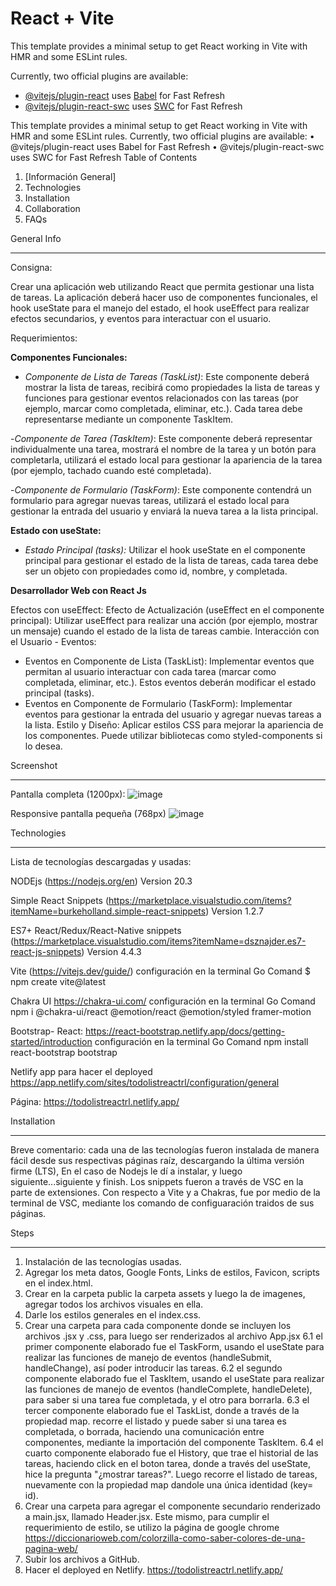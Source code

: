 # React + Vite

This template provides a minimal setup to get React working in Vite with HMR and some ESLint rules.

Currently, two official plugins are available:

- [@vitejs/plugin-react](https://github.com/vitejs/vite-plugin-react/blob/main/packages/plugin-react/README.md) uses [Babel](https://babeljs.io/) for Fast Refresh
- [@vitejs/plugin-react-swc](https://github.com/vitejs/vite-plugin-react-swc) uses [SWC](https://swc.rs/) for Fast Refresh


This template provides a minimal setup to get React working in Vite with HMR and some ESLint rules.
Currently, two official plugins are available:
•	@vitejs/plugin-react uses Babel for Fast Refresh
•	@vitejs/plugin-react-swc uses SWC for Fast Refresh
Table of Contents
1.	[Información General]
2.	Technologies
3.	Installation
4.	Collaboration
5.	FAQs
   
General Info
________________________________________
Consigna:

Crear una aplicación web utilizando React que permita gestionar una lista de tareas. La aplicación deberá hacer uso de componentes funcionales, el hook useState para el manejo del estado, el hook useEffect para realizar efectos secundarios, y eventos para interactuar con el usuario.

Requerimientos:

**Componentes Funcionales:**
- _Componente de Lista de Tareas (TaskList)_: Este componente deberá mostrar la lista de tareas, recibirá como propiedades la lista de tareas y funciones para gestionar eventos relacionados con las tareas (por ejemplo, marcar como completada, eliminar, etc.). Cada tarea debe representarse mediante un componente TaskItem.
  
-_Componente de Tarea (TaskItem)_:
Este componente deberá representar individualmente una tarea, mostrará el nombre de la tarea y un botón para completarla, utilizará el estado local para gestionar la apariencia de la tarea (por ejemplo, tachado cuando esté completada).

-_Componente de Formulario (TaskForm)_:
Este componente contendrá un formulario para agregar nuevas tareas, utilizará el estado local para gestionar la entrada del usuario y enviará la nueva tarea a la lista principal.

**Estado con useState:**
- _Estado Principal (tasks):_
Utilizar el hook useState en el componente principal para gestionar el estado de la lista de tareas, cada tarea debe ser un objeto con propiedades como id, nombre, y completada.

**Desarrollador Web con React Js**

Efectos con useEffect:
Efecto de Actualización (useEffect en el componente principal): Utilizar useEffect para realizar una acción (por ejemplo, mostrar un mensaje) cuando el estado de la lista de tareas cambie.
Interacción con el Usuario - Eventos:
- Eventos en Componente de Lista (TaskList): Implementar eventos que permitan al usuario interactuar con cada tarea (marcar como completada, eliminar, etc.). Estos eventos deberán modificar el estado principal (tasks).
- Eventos en Componente de Formulario (TaskForm):
Implementar eventos para gestionar la entrada del usuario y agregar nuevas tareas a la lista.
Estilo y Diseño:
Aplicar estilos CSS para mejorar la apariencia de los componentes. Puede utilizar bibliotecas como styled-components si lo desea.

Screenshot
________________________________________
Pantalla completa (1200px):
![image](https://github.com/rosslabarca/TodoList_React/assets/100976050/6654a2cd-ac8e-42b4-b304-fcfc908ca7c9)

Responsive pantalla pequeña (768px)
![image](https://github.com/rosslabarca/TodoList_React/assets/100976050/146b4265-fe42-405c-afbe-6b076846e8fe)

Technologies
________________________________________

Lista de tecnologías descargadas y usadas:

NODEjs (https://nodejs.org/en) Version 20.3 

Simple React Snippets (https://marketplace.visualstudio.com/items?itemName=burkeholland.simple-react-snippets) Version 1.2.7 

ES7+ React/Redux/React-Native snippets (https://marketplace.visualstudio.com/items?itemName=dsznajder.es7-react-js-snippets) Version 4.4.3

Vite (https://vitejs.dev/guide/) configuración en la terminal Go Comand $ npm create vite@latest 

Chakra UI https://chakra-ui.com/ configuración en la terminal Go Comand npm i @chakra-ui/react @emotion/react @emotion/styled framer-motion 

Bootstrap- React: https://react-bootstrap.netlify.app/docs/getting-started/introduction configuración en la terminal Go Comand npm install react-bootstrap bootstrap

Netlify app para hacer el deployed https://app.netlify.com/sites/todolistreactrl/configuration/general

Página: https://todolistreactrl.netlify.app/

Installation
________________________________________
Breve comentario: cada una de las tecnologías fueron instalada de manera fácil desde sus respectivas páginas raíz, descargando la última versión firme (LTS),
En el caso de Nodejs le dí a instalar, y luego siguiente...siguiente y finish. Los snippets fueron a través de VSC en la parte de extensiones. Con respecto a Vite y a Chakras, fue por medio de la terminal de VSC, mediante los comando de configuaración traidos de sus páginas.

Steps
________________________________________
1.	Instalación de las tecnologías usadas.
2.	Agregar los meta datos, Google Fonts, Links de estilos, Favicon, scripts en el index.html.
3.	Crear en la carpeta public la carpeta assets y luego la de imagenes, agregar todos los archivos visuales en ella.
5.	Darle los estilos generales en el index.css.
6.	Crear una carpeta para cada componente donde se incluyen los archivos .jsx y .css, para luego ser renderizados al archivo App.jsx
   6.1 el primer componente elaborado fue el TaskForm, usando el useState para realizar las funciones de manejo de eventos (handleSubmit, handleChange), así poder introducir las tareas.
  	6.2 el segundo componente elaborado fue el TaskItem, usando el useState para realizar las funciones de manejo de eventos (handleComplete, handleDelete), para saber si una tarea fue completada, y el otro para borrarla.
  	6.3 el tercer componente elaborado fue el TaskList, donde a través de la propiedad map. recorre el listado y puede saber si una tarea es completada, o borrada, haciendo una comunicación entre componentes, mediante la importación del componente TaskItem.
  	6.4 el cuarto componente elaborado fue el History, que trae el historial de las tareas, haciendo click en el boton tarea, donde a través del useState, hice la pregunta "¿mostrar tareas?". Luego recorre el listado de tareas, nuevamente con la propiedad map dandole una única identidad (key= id).	
7.	Crear una carpeta para agregar el componente secundario renderizado a main.jsx, llamado Header.jsx.
   Este mismo, para cumplir el requerimiento de estilo, se utilizo la página de google chrome https://diccionarioweb.com/colorzilla-como-saber-colores-de-una-pagina-web/
8.	Subir los archivos a GitHub.
9.	Hacer el deployed en Netlify.  https://todolistreactrl.netlify.app/







